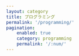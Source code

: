 ```yaml
---
layout: category
title: プログラミング
permalink: '/programming/'
pagination:
    enabled: true
    category: programming
    permalink: '/:num/'
---
```

